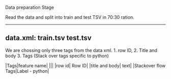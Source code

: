 Data preparation Stage

Read the data and split into train and test TSV in 70:30 ration.
____
data.xml:
    train.tsv
    test.tsv
------

We are chossing only three tags from the data xml. 1. row ID, 2. Title and body 3. Tags (Stack over
tags specific to python)

|Tags|feature name|
|||
|row id| Row ID|
|title and body| text|
|Stackover flow Tags|Label - python|
